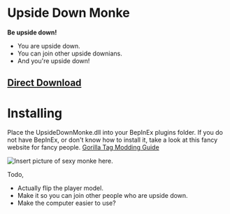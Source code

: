 # Upside Down Monke

**Be upside down!**

- You are upside down.
- You can join other upside downians.
- And you're upside down!

## [Direct Download](https://www.youtube.com/watch?v=dQw4w9WgXcQ)

# Installing
Place the UpsideDownMonke.dll into your BepInEx plugins folder. If you do not have BepInEx, or don't know how to install it, take a look at this fancy website for fancy people.
[Gorilla Tag Modding Guide](https://gorillatagmodding.burrito.software/)

![Insert picture of sexy monke here.](https://cdn.shopify.com/s/files/1/0251/3122/1073/products/265-Uno-Reverse-Card_1500x.png?v=1617718112)

Todo,
- Actually flip the player model.
- Make it so you can join other people who are upside down.
- Make the computer easier to use?